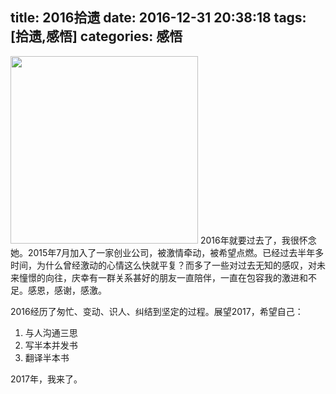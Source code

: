 title: 2016拾遗
date: 2016-12-31 20:38:18
tags: [拾遗,感悟]
categories: 感悟
---
<img src="/img/2016-road.jpg" width="300" class="img-topic" />
2016年就要过去了，我很怀念她。2015年7月加入了一家创业公司，被激情牵动，被希望点燃。已经过去半年多时间，为什么曾经激动的心情这么快就平复？而多了一些对过去无知的感叹，对未来憧憬的向往，庆幸有一群关系甚好的朋友一直陪伴，一直在包容我的激进和不足。感恩，感谢，感激。
<!--more-->

2016经历了匆忙、变动、识人、纠结到坚定的过程。展望2017，希望自己：
1. 与人沟通三思
2. 写半本并发书
3. 翻译半本书

2017年，我来了。